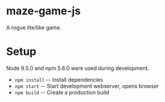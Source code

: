 # maze-game-js

A rogue lite/like game.

# Setup

Node 9.5.0 and npm 5.6.0 were used during development.

* `npm install` -- Install dependencies
* `npm start` -- Start development webserver, opens browser
* `npm build` -- Create a production build

